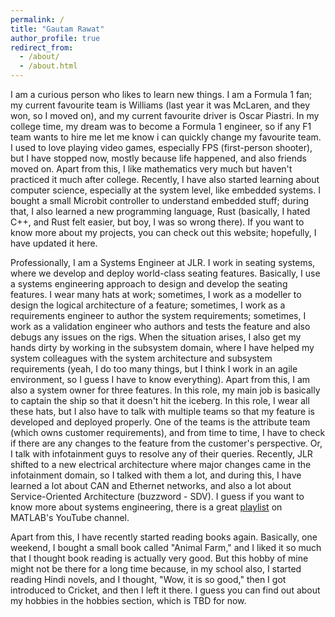 ```yaml
---
permalink: /
title: "Gautam Rawat"
author_profile: true
redirect_from: 
  - /about/
  - /about.html
---
```


I am a curious person who likes to learn new things. I am a Formula 1 fan; my current favourite team is Williams (last year it was McLaren, and they won, so I moved on), and my current favourite driver is Oscar Piastri. In my college time, my dream was to become a Formula 1 engineer, so if any F1 team wants to hire me let me know i can quickly change my favourite team. I used to love playing video games, especially FPS (first-person shooter), but I have stopped now, mostly because life happened, and also friends moved on. Apart from this, I like mathematics very much but haven't practiced it much after college. Recently, I have also started learning about computer science, especially at the system level, like embedded systems. I bought a small Microbit controller to understand embedded stuff; during that, I also learned a new programming language, Rust (basically, I hated C++, and Rust felt easier, but boy, I was so wrong there). If you want to know more about my projects, you can check out this website; hopefully, I have updated it here.

Professionally, I am a Systems Engineer at JLR. I work in seating systems, where we develop and deploy world-class seating features. Basically, I use a systems engineering approach to design and develop the seating features. I wear many hats at work; sometimes, I work as a modeller to design the logical architecture of a feature; sometimes, I work as a requirements engineer to author the system requirements; sometimes, I work as a validation engineer who authors and tests the feature and also debugs any issues on the rigs. When the situation arises, I also get my hands dirty by working in the subsystem domain, where I have helped my system colleagues with the system architecture and subsystem requirements (yeah, I do too many things, but I think I work in an agile environment, so I guess I have to know everything). Apart from this, I am also a system owner for three features. In this role, my main job is basically to captain the ship so that it doesn't hit the iceberg. In this role, I wear all these hats, but I also have to talk with multiple teams so that my feature is developed and deployed properly. One of the teams is the attribute team (which owns customer requirements), and from time to time, I have to check if there are any changes to the feature from the customer's perspective. Or, I talk with infotainment guys to resolve any of their queries. Recently, JLR shifted to a new electrical architecture where major changes came in the infotainment domain, so I talked with them a lot, and during this, I have learned a lot about CAN and Ethernet networks, and also a lot about Service-Oriented Architecture (buzzword - SDV). I guess if you want to know more about systems engineering, there is a great [playlist](https://www.youtube.com/playlist?list=PLn8PRpmsu08owzDpgnQr7vo2O-FUQm_fL) on MATLAB's YouTube channel.

Apart from this, I have recently started reading books again. Basically, one weekend, I bought a small book called "Animal Farm," and I liked it so much that I thought book reading is actually very good. But this hobby of mine might not be there for a long time because, in my school also, I started reading Hindi novels, and I thought, "Wow, it is so good," then I got introduced to Cricket, and then I left it there. I guess you can find out about my hobbies in the hobbies section, which is TBD for now.
